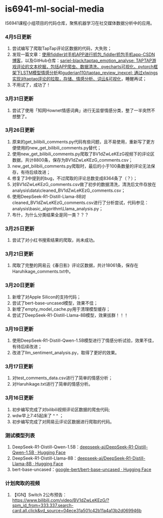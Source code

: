 # is6941-ml-social-media

IS6941课程小组项目的代码仓库，聚焦机器学习在社交媒体数据分析中的应用。

### 4月5日更新

1. 尝试编写了爬取TapTap评论区数据的代码，大失败；
2. 发现一篇文章：[使用fiddler对手机APP进行抓包_fiddler抓包手机app-CSDN博客](https://blog.csdn.net/xyz846/article/details/78963245)，以及GitHub仓库：[sariel-black/taptap_emotion_analyse: TAPTAP游戏评论的文本挖掘，包括APP爬虫、数据清洗、pyecharts可视化、pytorch框架下LSTM模型情感分析](https://github.com/sariel-black/taptap_emotion_analyse/tree/master)和[guderian110/taptap_review_inexcel: 通过xlwings实现对taptap评论的拉取，存储、情感分析、词云&amp;可视化](https://github.com/guderian110/taptap_review_inexcel)，睡醒再试；
3. 不用试了，成功了！

### 3月31日更新

1. 尝试了使用「知网Hownet情感词典」进行无监督情感分类，整了一半突然不想整了。

### 3月26日更新

1. 原来的get_bilibili_comments.py代码有些问题，且不易使用，重新写了更方便使用的new_get_bilibili_comments.py替代；
2. 使用new_get_bilibili_comments.py爬取了BV1dZwLeKEzG视频下的评论区数据，共计8800条，保存为BV1dZwLeKEzG_comments.csv；
3. new_get_bilibili_comments.py爬取时，最后的小于100条数量的评论无法保存，有待后续改进；
4. 修复了3中提到的bug，不过爬取的评论总数变成8364条了（？）；
5. 对BV1dZwLeKEzG_comments.csv做了初步的数据清洗，清洗后文件存放在analysis\data\cleaned_BV1dZwLeKEzG_comments.csv；
6. 使用DeepSeek-R1-Distill-Llama-8B对cleaned_BV1dZwLeKEzG_comments.csv进行了分析尝试，代码参见：analysis\basic_algorithm\Llama_analysis.py；
7. 布什，为什么分类结果全是同一类？？？

### 3月25日更新

1. 尝试了对小红书搜索结果的爬取，尚未成功。

### 3月21日更新

1. 爬取了完整的网易云《春日影》评论区数据，共计18061条，保存在Haruhikage_comments.txt中。

### 3月20日更新

1. 新增了对Apple Silicon的支持代码；
2. 尝试了bert-base-uncased模型，效果不佳；
3. 新增了empty_model_cache.py用于清理模型缓存；
4. 尝试了DeepSeek-R1-Distill-Llama-8B模型，效果拔群！！！

### 3月19日更新

1. 使用DeepSeek-R1-Distill-Qwen-1.5B模型进行了情感分析试验，效果不佳，有待后续改进；
2. 改进了llm_sentiment_analysis.py，取得了更好的效果。

### 3月17日更新

1. 对test_comments_data.csv进行了简单的情感分析；
2. 对Haruhikage.txt进行了简单的情感分析。

### 3月16日更新

1. 初步编写完成了对bilibili视频评论区数据的爬虫代码;
2. wdw早上7:45起床了 ^ ^ ；
3. 初步编写完成了对网易云评论区数据进行爬取的代码。

### 测试模型列表

1. DeepSeek-R1-Distill-Qwen-1.5B：[deepseek-ai/DeepSeek-R1-Distill-Qwen-1.5B · Hugging Face](https://huggingface.co/deepseek-ai/DeepSeek-R1-Distill-Qwen-1.5B)
2. DeepSeek-R1-Distill-Llama-8B：[deepseek-ai/DeepSeek-R1-Distill-Llama-8B · Hugging Face](https://huggingface.co/deepseek-ai/DeepSeek-R1-Distill-Llama-8B)
3. bert-base-uncased：[google-bert/bert-base-uncased · Hugging Face](https://huggingface.co/google-bert/bert-base-uncased)

### 计划爬取的视频

1. 【IGN】Switch 2公布预告：https://www.bilibili.com/video/BV1dZwLeKEzG/?spm_id_from=333.337.search-card.all.click&vd_source=04ece31a501c42b11a4a13b2d069946b
